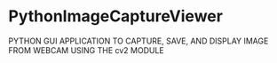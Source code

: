 # PythonImageCaptureViewer
PYTHON GUI APPLICATION TO CAPTURE, SAVE, AND DISPLAY IMAGE FROM WEBCAM USING THE cv2 MODULE
